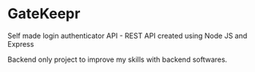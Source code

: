 # GateKeepr
Self made login authenticator API - REST API created using Node JS and Express

Backend only project to improve my skills with backend softwares.
